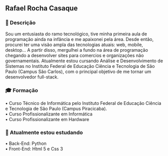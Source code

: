 <h2> Rafael Rocha Casaque </h2>

<h3> 💬 Descrição </h3>

Sou um entusiasta do ramo tecnológico, tive minha primeira aula de programação ainda na infância e me apaixonei pela área. Desde então, procurei ter uma visão ampla das tecnologias atuais: web, mobile, desktop... A partir disso, mergulhei a fundo na área de programação chegando a desenvolver sites para comercios e organizações não governamentais. Atualmente estou cursando Análise e Desenvolvimento de Sistemas no Instituto Federal de Educação Ciência e Tecnologia de São Paulo (Campus São Carlos), com o principal objetivo de me tornar um desenvolvedor full-stack.

<h3>🎓 Formação </h3> 

• Curso Técnico de Informática pelo Instituto Federal de Educação Ciência e Tecnologia de São Paulo (Campus Piracicaba).
<br>
• Curso Profissionalizante em Informática 
<br>
• Curso Profissionalizante em Hardware

<h3> 🌱 Atualmente estou estudando </h3>

• Back-End: Python
<br>
• Front-End: Html 5 e Css 3





<!--
**Rafael-Casaque/Rafael-Casaque** is a ✨ _special_ ✨ repository because its `README.md` (this file) appears on your GitHub profile.

Here are some ideas to get you started:

- 🔭 I’m currently working on ...
- 🌱 I’m currently learning ...
- 👯 I’m looking to collaborate on ...
- 🤔 I’m looking for help with ...
- 💬 Ask me about ...
- 📫 How to reach me: ...
- 😄 Pronouns: ...
- ⚡ Fun fact: ...
-->
